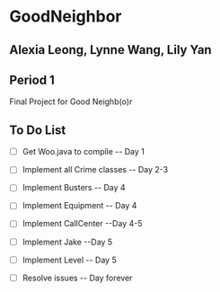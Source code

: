 # GoodNeighbor
## Alexia Leong, Lynne Wang, Lily Yan
## Period 1

Final Project for Good Neighb(o)r

## To Do List 

- [ ] Get Woo.java to compile -- Day 1
- [ ] Implement all Crime classes  -- Day 2-3
- [ ] Implement Busters -- Day 4
- [ ] Implement Equipment -- Day 4
- [ ] Implement CallCenter --Day 4-5
- [ ] Implement Jake --Day 5
- [ ] Implement Level -- Day 5
- [ ] Resolve issues -- Day forever




